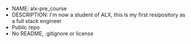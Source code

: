 - NAME: alx-pre_course
- DESCRIPTION: I'm now a student of ALX, this is my first resipository as a full stack engineer
- Public repo
- No README, .gitignore or license
